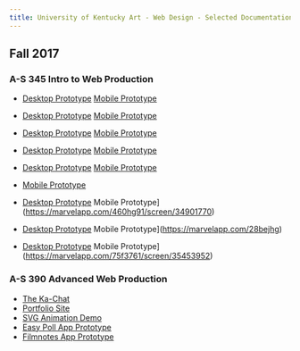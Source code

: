 ```yaml
---
title: University of Kentucky Art - Web Design - Selected Documentation
---
```


## Fall 2017
### A-S 345 Intro to Web Production
+ [Desktop Prototype](https://marvelapp.com/75h985a/screen/35481289)
[Mobile Prototype](https://marvelapp.com/47a951d/screen/35480581)

+ [Desktop Prototype](https://marvelapp.com/2e31ihc/screen/35122977)
[Mobile Prototype](https://marvelapp.com/40144b5/screen/35135991)

+ [Desktop Prototype](https://marvelapp.com/2e3298e/screen/35123360)
[Mobile Prototype](https://marvelapp.com/11h5bb96/screen/35453483)

+ [Desktop Prototype](https://marvelapp.com/aj4f8j9)
[Mobile Prototype](https://marvelapp.com/7633d27)

+ [Desktop Prototype](https://marvelapp.com/5967ii8/screen/35454945)
[Mobile Prototype](https://marvelapp.com/5967ii8/screen/35483812)

+ [Mobile Prototype](https://marvelapp.com/282f61a/screen/35455449)

+ [Desktop Prototype](https://marvelapp.com/af1b8ce/screen/34886496)
Mobile Prototype](https://marvelapp.com/460hg91/screen/34901770)

+ [Desktop Prototype](https://marvelapp.com/582314i)
Mobile Prototype](https://marvelapp.com/28bejhg)

+ [Desktop Prototype](https://marvelapp.com/aicfg8e)
Mobile Prototype](https://marvelapp.com/75f3761/screen/35453952)


### A-S 390 Advanced Web Production
+ [The Ka-Chat](https://llcoolsouth.github.io/kachat/)
+ [Portfolio Site](http://emilyvillescas.com/)
+ [SVG Animation Demo](https://codepen.io/cbflanagan/pen/vWwLMY)
+ [Easy Poll App Prototype](https://github.com/epheat/easy-poll)
+ [Filmnotes App Prototype](https://github.com/thomasAmorgan/filmnotes)
